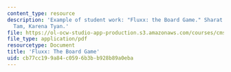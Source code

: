 ```yaml
---
content_type: resource
description: 'Example of student work: "Fluxx: the Board Game." Sharat Bhat, Charles
  Tam, Karena Tyan.'
file: https://ol-ocw-studio-app-production.s3.amazonaws.com/courses/cms-608-game-design-spring-2008/cb77cc199a84c0596b3bb928b89a0eba_btt3.pdf
file_type: application/pdf
resourcetype: Document
title: 'Fluxx: The Board Game'
uid: cb77cc19-9a84-c059-6b3b-b928b89a0eba
---
```

